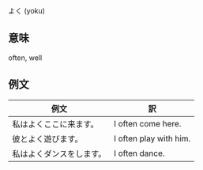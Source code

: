 よく (yoku)

## 意味

often, well

## 例文

|例文|訳|
| --- | --- |
|私はよくここに来ます。|I often come here.|
|彼とよく遊びます。|I often play with him.|
|私はよくダンスをします。|I often dance.|